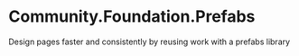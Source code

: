 # Community.Foundation.Prefabs
Design pages faster and consistently by reusing work with a prefabs library
